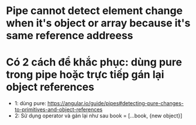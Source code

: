 # Pipe cannot detect element change when it's object or array because it's same reference addreess
# Có 2 cách để khắc phục: dùng pure trong pipe hoặc trực tiếp gán lại object references
- 1: dùng pure: https://angular.io/guide/pipes#detecting-pure-changes-to-primitives-and-object-references
- 2: Sử dụng operator và gán lại như sau book = [...book, {new object}]
